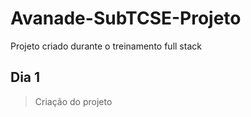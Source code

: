 # Avanade-SubTCSE-Projeto
Projeto criado durante o treinamento full stack

## Dia 1
> Criação do projeto